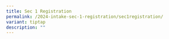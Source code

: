 ```yaml
---
title: Sec 1 Registration
permalink: /2024-intake-sec-1-registration/sec1registration/
variant: tiptap
description: ""
---
```


